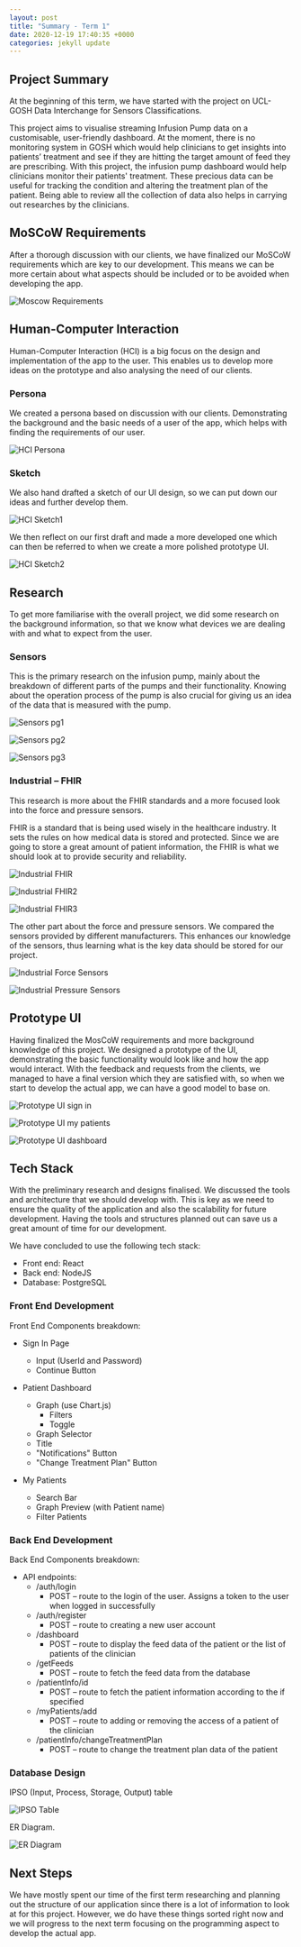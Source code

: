 ```yaml
---
layout: post
title: "Summary - Term 1"
date: 2020-12-19 17:40:35 +0000
categories: jekyll update
---
```


## Project Summary

At the beginning of this term, we have started with the project on UCL-GOSH Data Interchange for Sensors Classifications.

This project aims to visualise streaming Infusion Pump data on a customisable, user-friendly dashboard. At the moment, there is no monitoring system in GOSH which would help clinicians to get insights into patients’ treatment and see if they are hitting the target amount of feed they are prescribing. With this project, the infusion pump dashboard would help clinicians monitor their patients' treatment. These precious data can be useful for tracking the condition and altering the treatment plan of the patient. Being able to review all the collection of data also helps in carrying out researches by the clinicians.

## MoSCoW Requirements

After a thorough discussion with our clients, we have finalized our MoSCoW requirements which are key to our development. This means we can be more certain about what aspects should be included or to be avoided when developing the app.

![Moscow Requirements](/Dev-Blog/assets/week6/moscow.png)

## Human-Computer Interaction

Human-Computer Interaction (HCI) is a big focus on the design and implementation of the app to the user. This enables us to develop more ideas on the prototype and also analysing the need of our clients.

### Persona

We created a persona based on discussion with our clients. Demonstrating the background and the basic needs of a user of the app, which helps with finding the requirements of our user.

![HCI Persona](/Dev-Blog/assets/week3/persona.png)

### Sketch

We also hand drafted a sketch of our UI design, so we can put down our ideas and further develop them.

![HCI Sketch1](/Dev-Blog/assets/week3/sketch1.png)

We then reflect on our first draft and made a more developed one which can then be referred to when we create a more polished prototype UI.

![HCI Sketch2](/Dev-Blog/assets/week3/sketch2.png)

## Research

To get more familiarise with the overall project, we did some research on the background information, so that we know what devices we are dealing with and what to expect from the user.

### Sensors

This is the primary research on the infusion pump, mainly about the breakdown of different parts of the pumps and their functionality. Knowing about the operation process of the pump is also crucial for giving us an idea of the data that is measured with the pump.

![Sensors pg1](/Dev-Blog/assets/week3/presentation_slide1.png)

![Sensors pg2](/Dev-Blog/assets/week3/presentation_slide2.png)

![Sensors pg3](/Dev-Blog/assets/week3/presentation_slide3.png)

### Industrial – FHIR

This research is more about the FHIR standards and a more focused look into the force and pressure sensors.

FHIR is a standard that is being used wisely in the healthcare industry. It sets the rules on how medical data is stored and protected. Since we are going to store a great amount of patient information, the FHIR is what we should look at to provide security and reliability.

![Industrial FHIR](/Dev-Blog/assets/week4/FHIR.png)

![Industrial FHIR2](/Dev-Blog/assets/week4/FHIR2.png)

![Industrial FHIR3](/Dev-Blog/assets/week4/FHIR3.png)

The other part about the force and pressure sensors. We compared the sensors provided by different manufacturers. This enhances our knowledge of the sensors, thus learning what is the key data should be stored for our project.

![Industrial Force Sensors](/Dev-Blog/assets/week4/force_sensors.png)

![Industrial Pressure Sensors](/Dev-Blog/assets/week4/pressure_sensors.png)


## Prototype UI

Having finalized the MosCoW requirements and more background knowledge of this project. We designed a prototype of the UI, demonstrating the basic functionality would look like and how the app would interact. With the feedback and requests from the clients, we managed to have a final version which they are satisfied with, so when we start to develop the actual app, we can have a good model to base on.


![Prototype UI sign in](/Dev-Blog/assets/week6/sign_in.png)

![Prototype UI my patients](/Dev-Blog/assets/week6/my_patients.png)

![Prototype UI dashboard](/Dev-Blog/assets/week6/patient_dashboard.png)

## Tech Stack

With the preliminary research and designs finalised. We discussed the tools and architecture that we should develop with. This is key as we need to ensure the quality of the application and also the scalability for future development. Having the tools and structures planned out can save us a great amount of time for our development.

We have concluded to use the following tech stack:
-	Front end: React
-	Back end: NodeJS
-	Database: PostgreSQL

### Front End Development

Front End Components breakdown:

- Sign In Page
  - Input (UserId and Password)
  - Continue Button

- Patient Dashboard
  - Graph (use Chart.js)
    - Filters
    - Toggle
  - Graph Selector
  - Title
  - "Notifications" Button
  - "Change Treatment Plan" Button

- My Patients
  - Search Bar
  - Graph Preview (with Patient name)
  - Filter Patients

### Back End Development

Back End Components breakdown:

- API endpoints:
    - /auth/login
        - POST – route to the login of the user. Assigns a token to the user when logged in successfully
    - /auth/register
        - POST – route to creating a new user account
    - /dashboard
        - POST – route to display the feed data of the patient or the list of patients of the clinician
    - /getFeeds
        - POST – route to fetch the feed data from the database
    - /patientInfo/id
        - POST – route to fetch the patient information according to the if specified
    - /myPatients/add
        - POST – route to adding or removing the access of a patient of the clinician
    - /patientInfo/changeTreatmentPlan
        - POST – route to change the treatment plan data of the patient

### Database Design

IPSO (Input, Process, Storage, Output) table

![IPSO Table](/Dev-Blog/assets/week9/IPSO.png)

ER Diagram.

![ER Diagram](/Dev-Blog/assets/week9/er_diagram.png)

## Next Steps

We have mostly spent our time of the first term researching and planning out the structure of our application since there is a lot of information to look at for this project. However, we do have these things sorted right now and we will progress to the next term focusing on the programming aspect to develop the actual app. 
